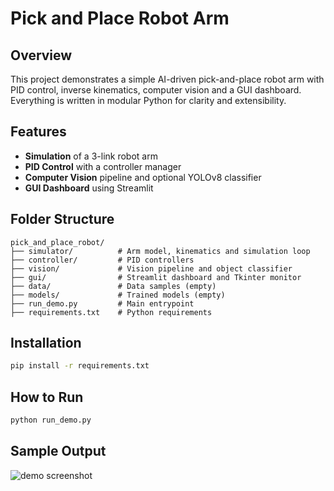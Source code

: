 # Pick and Place Robot Arm

## Overview
This project demonstrates a simple AI-driven pick-and-place robot arm
with PID control, inverse kinematics, computer vision and a GUI dashboard.
Everything is written in modular Python for clarity and extensibility.

## Features
- **Simulation** of a 3-link robot arm
- **PID Control** with a controller manager
- **Computer Vision** pipeline and optional YOLOv8 classifier
- **GUI Dashboard** using Streamlit

## Folder Structure
```
pick_and_place_robot/
├── simulator/          # Arm model, kinematics and simulation loop
├── controller/         # PID controllers
├── vision/             # Vision pipeline and object classifier
├── gui/                # Streamlit dashboard and Tkinter monitor
├── data/               # Data samples (empty)
├── models/             # Trained models (empty)
├── run_demo.py         # Main entrypoint
├── requirements.txt    # Python requirements
```

## Installation
```bash
pip install -r requirements.txt
```

## How to Run
```bash
python run_demo.py
```

## Sample Output

![demo screenshot](docs/screenshot_placeholder.png)
